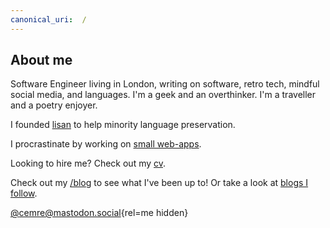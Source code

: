 ```yaml
---
canonical_uri:  /
---
```


## About me

Software Engineer living in London, writing on software, retro tech, mindful social media, and languages. I'm a geek and an overthinker. I'm a traveller and a poetry enjoyer.

I founded [lisan](http://lisan.dutl.uk) to help minority language preservation.

I procrastinate by working on [small web-apps](https://www.dutl.uk/).

Looking to hire me? Check out my [cv](/cv).

Check out my [/blog](/blog) to see what I've been up to! Or take a look at [blogs I follow](https://github.com/cemreefe/favourite-blogs).



[@cemre@mastodon.social](https://mastodon.social/@cemre){rel=me hidden}
